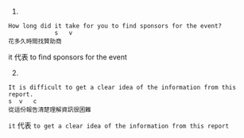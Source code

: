 1. 
```
How long did it take for you to find sponsors for the event?
             s   v 
花多久時間找贊助商
```

it 代表 to find sponsors for the event

2.

```
It is difficult to get a clear idea of the information from this report.
s  v   c
從這份報告清楚理解資訊很困難
```

`it` 代表 `to get a clear idea of the information from this report`
